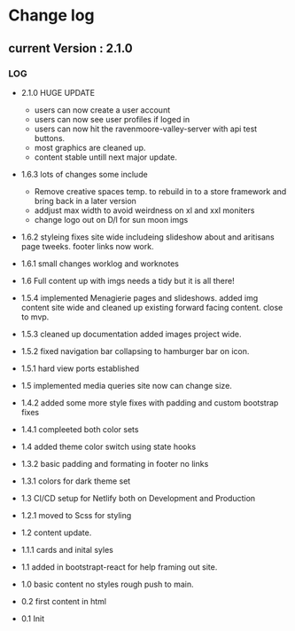 # Change log

## current Version : 2.1.0

### LOG

- 2.1.0 HUGE UPDATE
  - users can now create a user account
  - users can now see user profiles if loged in
  - users can now hit the ravenmoore-valley-server with api test buttons.
  - most graphics are cleaned up.
  - content stable untill next major update.

- 1.6.3 lots of changes some include
  - Remove creative spaces temp. to rebuild in to a store framework and bring back in a later version
  - addjust max width to avoid weirdness on xl and xxl moniters
  - change logo out on D/l for sun moon imgs
- 1.6.2 styleing fixes site wide includeing slideshow about and aritisans page tweeks. footer links now work.
- 1.6.1 small changes worklog and worknotes
- 1.6 Full content up with imgs needs a tidy but it is all there!

- 1.5.4 implemented Menagierie pages and slideshows. added img content site wide and cleaned up existing forward facing content. close to mvp.
- 1.5.3 cleaned up documentation added images project wide.
- 1.5.2 fixed navigation bar collapsing to hamburger bar on icon.
- 1.5.1 hard view ports established
- 1.5 implemented media queries site now can change size.

- 1.4.2 added some more style fixes with padding and custom bootstrap fixes
- 1.4.1 compleeted both color sets
- 1.4 added theme color switch using state hooks

- 1.3.2 basic padding and formating in footer no links
- 1.3.1 colors for dark theme set
- 1.3 CI/CD setup for Netlify both on Development and Production

- 1.2.1 moved to Scss for styling
- 1.2 content update.

- 1.1.1 cards and inital syles
- 1.1 added in bootstrapt-react for help framing out site.

- 1.0 basic content no styles rough push to main.

- 0.2 first content in html
- 0.1 Init
